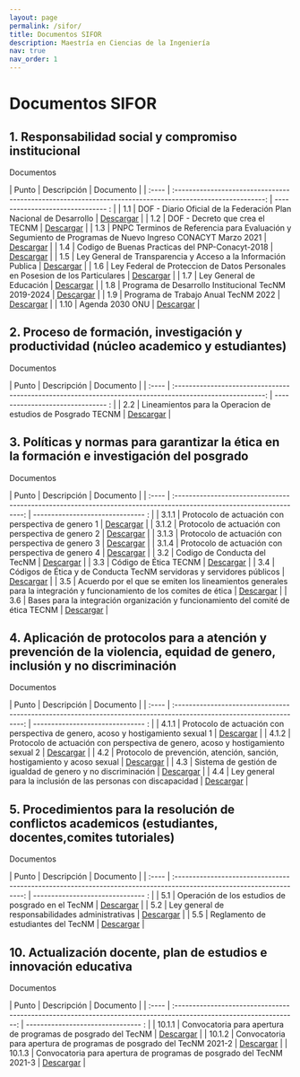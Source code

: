 ```yaml
---
layout: page
permalink: /sifor/
title: Documentos SIFOR
description: Maestría en Ciencias de la Ingeniería
nav: true
nav_order: 1
---
```


# Documentos SIFOR

## 1. Responsabilidad social y compromiso institucional

Documentos

| Punto | Descripción                                                                                               | Documento                         |
| :---- | :-------------------------------------------------------------------------------------------------------: | ------------------------------- : |
| 1.1   | DOF - Diario Oficial de la Federación Plan Nacional de Desarrollo                                         | [Descargar](/assets/pdf/1-01.pdf) |
| 1.2   | DOF - Decreto que crea el TECNM                                                                           | [Descargar](/assets/pdf/1-02.pdf) |
| 1.3   | PNPC Terminos de Referencia para Evaluación y Segumiento de Programas de Nuevo Ingreso CONACYT Marzo 2021 | [Descargar](/assets/pdf/1-03.pdf) |
| 1.4   | Codigo de Buenas Practicas del PNP-Conacyt-2018                                                           | [Descargar](/assets/pdf/1-04.pdf) |
| 1.5   | Ley General de Transparencia  y Acceso a la Información Publica                                           | [Descargar](/assets/pdf/1-05.pdf) |
| 1.6   | Ley Federal de Proteccion de Datos Personales en Posesion de los Particulares                             | [Descargar](/assets/pdf/1-06.pdf) |
| 1.7   | Ley General de Educación                                                                                  | [Descargar](/assets/pdf/1-07.pdf) |
| 1.8   | Programa de Desarrollo Institucional TecNM 2019-2024                                                      | [Descargar](/assets/pdf/1-08.pdf) |
| 1.9   | Programa de Trabajo Anual TecNM 2022                                                                      | [Descargar](/assets/pdf/1-09.pdf) |
| 1.10  | Agenda 2030 ONU                                                                                           | [Descargar](/assets/pdf/1-10.pdf) |

## 2. Proceso de formación, investigación y productividad (núcleo academico y estudiantes)

Documentos

| Punto | Descripción                                                                                               | Documento                         |
| :---- | :-------------------------------------------------------------------------------------------------------: | ------------------------------- : |
| 2.2   | Lineamientos para la Operacion de estudios de Posgrado TECNM                                              | [Descargar](/assets/pdf/2-02.pdf) |

## 3. Políticas y normas para garantizar la ética en la formación e investigación del posgrado

Documentos

| Punto | Descripción                                                                                                          | Documento                         |
| :---- | :------------------------------------------------------------------------------------------------------------------: | ------------------------------- : |
| 3.1.1 | Protocolo de actuación con perspectiva de genero 1                                                                   | [Descargar](/assets/pdf/3-11.pdf) |
| 3.1.2 | Protocolo de actuación con perspectiva de genero 2                                                                   | [Descargar](/assets/pdf/3-12.pdf) |
| 3.1.3 | Protocolo de actuación con perspectiva de genero 3                                                                   | [Descargar](/assets/pdf/3-13.pdf) |
| 3.1.4 | Protocolo de actuación con perspectiva de genero 4                                                                   | [Descargar](/assets/pdf/3-14.pdf) |
| 3.2   | Codigo de Conducta del TecNM                                                                                         | [Descargar](/assets/pdf/3-02.pdf) |
| 3.3   | Código de Ética TECNM                                                                                                | [Descargar](/assets/pdf/3-03.pdf) |
| 3.4   | Códigos de Ética y de Conducta TecNM servidoras y servidores públicos                                                | [Descargar](/assets/pdf/3-04.pdf) |
| 3.5   | Acuerdo por el que se emiten los lineamientos generales para la integración y funcionamiento de los comites de ética | [Descargar](/assets/pdf/3-05.pdf) |
| 3.6   | Bases para la integración organización y funcionamiento del comité de ética TECNM                                    | [Descargar](/assets/pdf/3-06.pdf) |

## 4. Aplicación de protocolos para a atención y prevención de la violencia, equidad de genero, inclusión y no discriminación

Documentos

| Punto | Descripción                                                                                                          | Documento                         |
| :---- | :------------------------------------------------------------------------------------------------------------------: | ------------------------------- : |
| 4.1.1 | Protocolo de actuación con perspectiva de genero, acoso y hostigamiento sexual 1                                     | [Descargar](/assets/pdf/4-11.pdf) |
| 4.1.2 | Protocolo de actuación con perspectiva de genero, acoso y hostigamiento sexual 2                                     | [Descargar](/assets/pdf/4-12.pdf) |
| 4.2   | Protocolo de prevención, atención, sanción, hostigamiento y acoso sexual                                             | [Descargar](/assets/pdf/4-02.pdf) |
| 4.3   | Sistema de gestión de igualdad de genero y no discriminación                                                         | [Descargar](/assets/pdf/4-03.pdf) |
| 4.4   | Ley general para la inclusión de las personas con discapacidad                                                       | [Descargar](/assets/pdf/4-04.pdf) |

## 5. Procedimientos para la resolución de conflictos academicos (estudiantes, docentes,comites tutoriales)

Documentos

| Punto | Descripción                                                                                                          | Documento                         |
| :---- | :------------------------------------------------------------------------------------------------------------------: | ------------------------------- : |
| 5.1   | Operación de los estudios de posgrado en el TecNM                                                                    | [Descargar](/assets/pdf/5-01.pdf) |
| 5.2   | Ley general de responsabilidades administrativas                                                                     | [Descargar](/assets/pdf/5-02.pdf) |
| 5.5   | Reglamento de estudiantes del TecNM                                                                                  | [Descargar](/assets/pdf/5-05.pdf) |

## 10. Actualización docente, plan de estudios e innovación educativa

Documentos

| Punto  | Descripción                                                                                                        | Documento                          |
| :----  | :----------------------------------------------------------------------------------------------------------------: | -------------------------------- : |
| 10.1.1 | Convocatoria para apertura de programas de posgrado del TecNM                                                      | [Descargar](/assets/pdf/10-11.pdf) |
| 10.1.2 | Convocatoria para apertura de programas de posgrado del TecNM 2021-2                                               | [Descargar](/assets/pdf/10-12.pdf) |
| 10.1.3 | Convocatoria para apertura de programas de posgrado del TecNM 2021-3                                               | [Descargar](/assets/pdf/10-13.pdf) |
